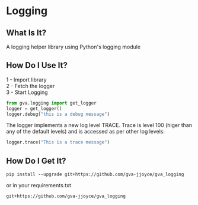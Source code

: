 # Logging

## What Is It?
A logging helper library using Python's logging module

## How Do I Use It?
1 - Import library  
2 - Fetch the logger  
3 - Start Logging

~~~python
from gva.logging import get_logger
logger = get_logger()
logger.debug("this is a debug message")
~~~

The logger implements a new log level TRACE. Trace is level 100 (higer than any of the default levels) and is accessed as per other log levels:
~~~python
logger.trace("This is a trace message")
~~~

## How Do I Get It?
~~~
pip install --upgrade git+https://github.com/gva-jjoyce/gva_logging
~~~
or in your requirements.txt
~~~
git+https://github.com/gva-jjoyce/gva_logging
~~~
